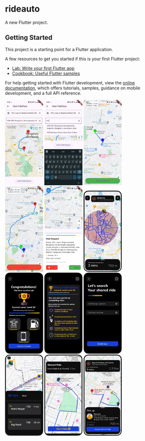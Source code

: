 # rideauto

A new Flutter project.

## Getting Started

This project is a starting point for a Flutter application.

A few resources to get you started if this is your first Flutter project:

- [Lab: Write your first Flutter app](https://docs.flutter.dev/get-started/codelab)
- [Cookbook: Useful Flutter samples](https://docs.flutter.dev/cookbook)

For help getting started with Flutter development, view the
[online documentation](https://docs.flutter.dev/), which offers tutorials,
samples, guidance on mobile development, and a full API reference.


<span>
    <img src="assets/image1" alt="Image 1" width="25%">
    <img src="assets/image2" alt="Image 2" width="25%">
    <img src="assets/image3" alt="Image 3" width="25%">
    <img src="assets/image4" alt="Image 4" width="25%">
    <img src="assets/image5" alt="Image 5" width="25%">
    <img src="assets/image6" alt="Image 5" width="25%">
    <img src="assets/image7" alt="Image 5" width="25%">
    <img src="assets/image8" alt="Image 5" width="25%">
    <img src="assets/image9" alt="Image 5" width="25%">
    <img src="assets/image10" alt="Image 5" width="25%">
    <img src="assets/image11" alt="Image 5" width="25%">
    <img src="assets/image12" alt="Image 5" width="25%">
</span>
